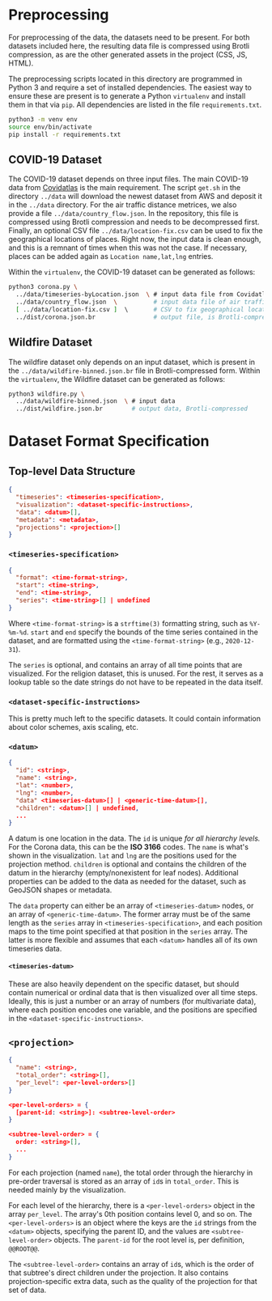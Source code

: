 # Preprocessing

For preprocessing of the data, the datasets need to be present.
For both datasets included here, the resulting data file is compressed using Brotli compression, as are the other generated assets in the project (CSS, JS, HTML).

The preprocessing scripts located in this directory are programmed in Python 3 and require a set of installed dependencies.
The easiest way to ensure these are present is to generate a Python `virtualenv` and install them in that via `pip`.
All dependencies are listed in the file `requirements.txt`.

``` sh
python3 -m venv env
source env/bin/activate
pip install -r requirements.txt
```

## COVID-19 Dataset

The COVID-19 dataset depends on three input files.
The main COVID-19 data from [Covidatlas](https://covidatlas.com/) is the main requirement.
The script `get.sh` in the directory `../data` will download the newest dataset from AWS and deposit it in the `../data` directory.
For the air traffic distance metrices, we also provide a file `../data/country_flow.json`.
In the repository, this file is compressed using Brotli compression and needs to be decompressed first.
Finally, an optional CSV file `../data/location-fix.csv` can be used to fix the geographical locations of places.
Right now, the input data is clean enough, and this is a remnant of times when this was not the case.
If necessary, places can be added again as `Location name,lat,lng` entries.

Within the `virtualenv`, the COVID-19 dataset can be generated as follows:

``` sh
python3 corona.py \
  ../data/timeseries-byLocation.json  \ # input data file from Covidatlas
  ../data/country_flow.json  \          # input data file of air traffic flow
  [ ../data/location-fix.csv ]  \       # CSV to fix geographical locations
  ../dist/corona.json.br                # output file, is Brotli-compressed
```

## Wildfire Dataset

The wildfire dataset only depends on an input dataset, which is present in the `../data/wildfire-binned.json.br` file in Brotli-compressed form.
Within the `virtualenv`, the Wildfire dataset can be generated as follows:

``` sh
python3 wildfire.py \
  ../data/wildfire-binned.json  \ # input data
  ../dist/wildfire.json.br        # output data, Brotli-compressed
```


# Dataset Format Specification

## Top-level Data Structure

``` json
{
  "timeseries": <timeseries-specification>,
  "visualization": <dataset-specific-instructions>,
  "data": <datum>[],
  "metadata": <metadata>,
  "projections": <projection>[]
}
```


### `<timeseries-specification>`

``` json
{
  "format": <time-format-string>,
  "start": <time-string>,
  "end": <time-string>,
  "series": <time-string>[] | undefined
}
```

Where `<time-format-string>` is a `strftime(3)` formatting string, such as `%Y-%m-%d`.
`start` and `end` specify the bounds of the time series contained in the dataset, and are formatted using the `<time-format-string>` (e.g., `2020-12-31`).

The `series` is optional, and contains an array of all time points that are visualized.
For the religion dataset, this is unused.
For the rest, it serves as a lookup table so the date strings do not have to be repeated in the data itself.


### `<dataset-specific-instructions>`

This is pretty much left to the specific datasets.
It could contain information about color schemes, axis scaling, etc.


### `<datum>`

``` json
{
  "id": <string>,
  "name": <string>,
  "lat": <number>,
  "lng": <number>,
  "data" <timeseries-datum>[] | <generic-time-datum>[],
  "children": <datum>[] | undefined,
  ...
}
```

A datum is one location in the data.
The `id` is unique *for all hierarchy levels.*
For the Corona data, this can be the **ISO 3166** codes.
The `name` is what's shown in the visualization.
`lat` and `lng` are the positions used for the projection method.
`children` is optional and contains the children of the datum in the hierarchy (empty/nonexistent for leaf nodes).
Additional properties can be added to the data as needed for the dataset, such as GeoJSON shapes or metadata.

The `data` property can either be an array of `<timeseries-datum>` nodes, or an array of `<generic-time-datum>`.
The former array must be of the same length as the `series` array in `<timeseries-specification>`, and each position maps to the time point specified at that position in the `series` array.
The latter is more flexible and assumes that each `<datum>` handles all of its own timeseries data.


#### `<timeseries-datum>`

These are also heavily dependent on the specific dataset, but should contain numerical or ordinal data that is then visualized over all time steps.
Ideally, this is just a number or an array of numbers (for multivariate data), where each position encodes one variable, and the positions are specified in the `<dataset-specific-instructions>`.


## `<projection>`

``` json
{
  "name": <string>,
  "total_order": <string>[],
  "per_level": <per-level-orders>[]
}

<per-level-orders> = {
  [parent-id: <string>]: <subtree-level-order>
}

<subtree-level-order> = {
  order: <string>[],
  ...
}
```

For each projection (named `name`), the total order through the hierarchy in pre-order traversal is stored as an array of `id`s in `total_order`.
This is needed mainly by the visualization.

For each level of the hierarchy, there is a `<per-level-orders>` object in the array `per_level`.
The array's 0th position contains level 0, and so on.
The `<per-level-orders>` is an object where the keys are the `id` strings from the `<datum>` objects, specifying the parent ID, and the values are `<subtree-level-order>` objects.
The `parent-id` for the root level is, per definition, `@@ROOT@@`.

The `<subtree-level-order>` contains an array of `id`s, which is the order of that subtree's direct children under the projection.
It also contains projection-specific extra data, such as the quality of the projection for that set of data.

